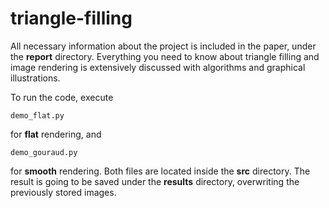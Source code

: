 # triangle-filling

All necessary information about the project is included in the paper, under the **report** directory. Everything you need to know about triangle filling and image rendering is extensively discussed with algorithms and graphical illustrations.

To run the code, execute
```
demo_flat.py
```
for **flat** rendering, and
```
demo_gouraud.py
```
for **smooth** rendering. Both files are located inside the **src** directory. The result is going to be saved under the **results** directory, overwriting the previously stored images.
